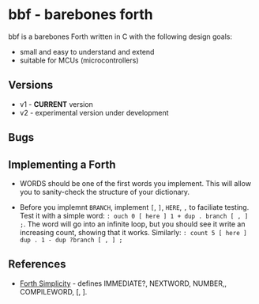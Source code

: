 # bbf - barebones forth

bbf is a barebones Forth written in C with the following design goals:

* small and easy to understand and extend
* suitable for MCUs (microcontrollers)

## Versions

* v1 - **CURRENT** version
* v2 - experimental version under development

## Bugs

## Implementing a Forth

* WORDS should be one of the first words you implement. This will allow you to sanity-check the structure of your dictionary.

* Before you implemnt `BRANCH`, implement `[`, `]`, `HERE`, `,` to faciliate testing. Test it with a simple word: 
`: ouch 0 [ here ] 1 + dup . branch [ , ] ;`. 
The word will go into an infinite loop, but you should see it write an increasing count, showing that it works.
Similarly: `: count 5 [ here ] dup . 1 - dup ?branch [ , ] ;`

## References

* [Forth Simplicity](http://wiki.c2.com/?ForthSimplicity) - defines IMMEDIATE?, NEXTWORD, NUMBER,, COMPILEWORD, [, ].

